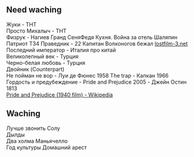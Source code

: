 ## Need waching   
Жуки - ТНТ   
Просто Михалыч - ТНТ   
Физрук - Нагиев
Гранд
СеняФедя
Кухня. Война за отель
Шаляпин
Патриот
T34
Праведник - 22
Капитан Волконогов бежал [lostfilm-3.net](https://14feb.lostfilm-3.net/45660-03102-kapitan-volkonogov-bezhal.html)  
Последний император - Италия про китай   
Великолепный век - Турция   
Черно-белая любовь - Турция   
Двойник (Counterpart)   
Не пойман не вор - Луи де Фюнес 1958
The trap - Капкан 1966   
Гордость и предубеждение - Pride and Prejudice 2005 - Джейн Остин 1813   
[Pride and Prejudice (1940 film) - Wikipedia](https://en.wikipedia.org/wiki/Pride_and_Prejudice_(1940_film))   
   
## Waching   
Лучше звонить Солу   
Дылды   
Два холма
Маньячелло   
Год культуры
Домашний арест   